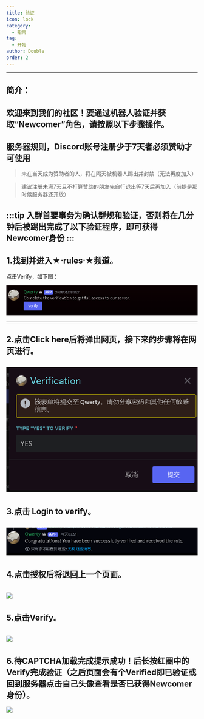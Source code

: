 ```yaml
---
title: 验证
icon: lock
category:
  - 指南
tag:
  - 开始
author: Double
order: 2
---
```

---
## 简介：

 欢迎来到我们的社区！要通过机器人验证并获取“Newcomer”角色，请按照以下步骤操作。
---
## 服务器规则，Discord账号注册少于7天者必须赞助才可使用
 >未在当天成为赞助者的人，将在隔天被机器人踢出并封禁（无法再度加入）

 >建议注册未满7天且不打算赞助的朋友先自行退出等7天后再加入（前提是那时候服务器还开放）

 :::tip 入群首要事务为确认群规和验证，否则将在几分钟后被踢出完成了以下验证程序，即可获得Newcomer身份
 :::
---
## 1.找到并进入★⋅rules⋅★频道。

 点击Verify，如下图：

 ![](images\Verify-1.png)

---
## 2.点击Click here后将弹出网页，接下来的步骤将在网页进行。

 ![](images\Verify-2.png)
---
## 3.点击 Login to verify。
 
 ![](images\Verify-3.png)
---
## 4.点击授权后将退回上一个页面。

 ![](images\Verify-4.png)
---
## 5.点击Verify。

 ![](images\Verify-5.png)
---
## 6.待CAPTCHA加载完成提示成功！后长按红圈中的Verify完成验证（之后页面会有个Verified即已验证或回到服务器点击自己头像查看是否已获得Newcomer身份）。

 ![](images\Verify-6.png)

